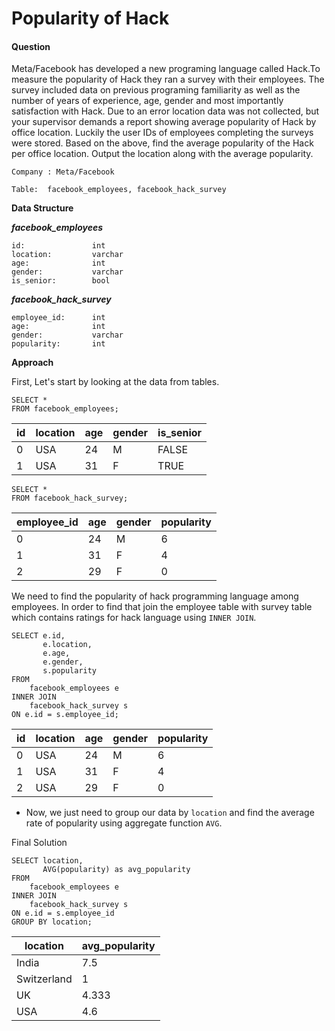 # Popularity of Hack

#### Question

Meta/Facebook has developed a new programing language called Hack.To measure the popularity of Hack they ran a survey with their employees. The survey included data on previous programing familiarity as well as the number of years of experience, age, gender and most importantly satisfaction with Hack. Due to an error location data was not collected, but your supervisor demands a report showing average popularity of Hack by office location. Luckily the user IDs of employees completing the surveys were stored.
Based on the above, find the average popularity of the Hack per office location.
Output the location along with the average popularity.

`Company : Meta/Facebook`

`Table:  facebook_employees, facebook_hack_survey`

**Data Structure**

***facebook_employees***

```
id:               int
location:         varchar
age:              int
gender:           varchar
is_senior:        bool
```

***facebook_hack_survey***

```
employee_id:      int
age:              int
gender:           varchar
popularity:       int
```

**Approach**

First, Let's start by looking at the data from tables. 

```
SELECT * 
FROM facebook_employees;
```

| id  | location | age | gender | is_senior |
| --- | -------- | --- | ------ | --------- |
| 0   | USA      | 24  | M      | FALSE     |
| 1   | USA      | 31  | F      | TRUE      |

```
SELECT * 
FROM facebook_hack_survey;
```

| employee_id | age | gender | popularity |
| ----------- | --- | ------ | ---------- |
| 0           | 24  | M      | 6          |
| 1           | 31  | F      | 4          |
| 2           | 29  | F      | 0          |

We need to find the popularity of hack programming language among employees. In order to find that join the employee table with survey table which contains ratings for hack language using `INNER JOIN`.

```
SELECT e.id,
       e.location,
       e.age,
       e.gender,
       s.popularity
FROM 
    facebook_employees e
INNER JOIN 
    facebook_hack_survey s
ON e.id = s.employee_id;
```

| id  | location | age | gender | popularity |
| --- | -------- | --- | ------ | ---------- |
| 0   | USA      | 24  | M      | 6          |
| 1   | USA      | 31  | F      | 4          |
| 2   | USA      | 29  | F      | 0          |

- Now, we just need to group our data by `location` and find the average rate of popularity using aggregate function `AVG`.

Final Solution

```
SELECT location, 
       AVG(popularity) as avg_popularity
FROM 
    facebook_employees e
INNER JOIN 
    facebook_hack_survey s
ON e.id = s.employee_id
GROUP BY location;
```

| location    | avg_popularity |
| ----------- | -------------- |
| India       | 7.5            |
| Switzerland | 1              |
| UK          | 4.333          |
| USA         | 4.6            |
